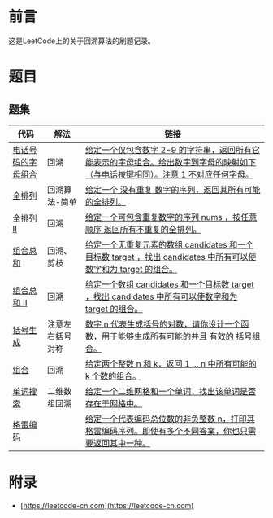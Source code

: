 # 前言

这是LeetCode上的关于回溯算法的刷题记录。

# 题目


## 题集

| 代码 | 解法 | 链接 |
| ---- | ---- | ---- |
| [电话号码的字母组合](LetterCombinations.java) | 回溯 | [给定一个仅包含数字 2-9 的字符串，返回所有它能表示的字母组合。给出数字到字母的映射如下（与电话按键相同）。注意 1 不对应任何字母。](https://leetcode-cn.com/problems/letter-combinations-of-a-phone-number/) |
| [全排列](Permute.java) | 回溯算法-简单 | [给定一个 没有重复 数字的序列，返回其所有可能的全排列。](https://leetcode-cn.com/problems/permutations/) |
| [全排列 II](PermuteUnique.java) |  回溯 | [给定一个可包含重复数字的序列 nums ，按任意顺序 返回所有不重复的全排列。](https://leetcode-cn.com/problems/permutations-ii/) |
| [组合总和](CombinationSum.java) |  回溯、剪枝 | [给定一个无重复元素的数组 candidates 和一个目标数 target ，找出 candidates 中所有可以使数字和为 target 的组合。](https://leetcode-cn.com/problems/combination-sum/) |
| [组合总和 II](CombinationSum2.java) |  回溯 | [给定一个数组 candidates 和一个目标数 target ，找出 candidates 中所有可以使数字和为 target 的组合。](https://leetcode-cn.com/problems/combination-sum-ii/) |
| [括号生成](GenerateParenthesis.java) |  注意左右括号对称 | [数字 n 代表生成括号的对数，请你设计一个函数，用于能够生成所有可能的并且 有效的 括号组合。](https://leetcode-cn.com/problems/generate-parentheses/) |
| [组合](Combine.java) |  回溯 | [给定两个整数 n 和 k，返回 1 ... n 中所有可能的 k 个数的组合。](https://leetcode-cn.com/problems/combinations/) |
| [单词搜索](Exist.java) |  二维数组回溯 | [给定一个二维网格和一个单词，找出该单词是否存在于网格中。](https://leetcode-cn.com/problems/word-search/) |
| [格雷编码](GrayCode.java) |   | [给定一个代表编码总位数的非负整数 n，打印其格雷编码序列。即使有多个不同答案，你也只需要返回其中一种。](https://leetcode-cn.com/problems/gray-code/) |

# 附录

 - [https://leetcode-cn.com](https://leetcode-cn.com)